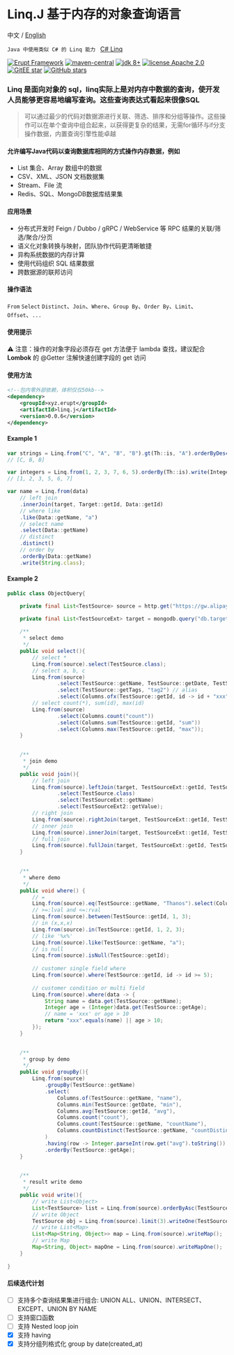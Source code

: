 # Linq.J 基于内存的对象查询语言
中文 / [English](./README.md)

`Java 中使用类似 C# 的 Linq 能力 ` [C# Linq](https://learn.microsoft.com/zh-cn/dotnet/csharp/linq/)

<p>
    <a href="https://www.erupt.xyz" target="_blank"><img src="https://img.shields.io/badge/Linq.J-brightgreen" alt="Erupt Framework"></a>
    <a href="https://mvnrepository.com/search?q=linq.j"><img src="https://img.shields.io/maven-central/v/xyz.erupt/linq.j" alt="maven-central"></a>
    <a href="https://www.oracle.com/technetwork/java/javase/downloads/index.html"><img src="https://img.shields.io/badge/JDK-8+-green.svg" alt="jdk 8+"></a>
    <a href="./LICENSE"><img src="https://img.shields.io/badge/license-MIT-blue" alt="license Apache 2.0"></a>
    <a href='https://gitee.com/erupt/linq/stargazers'><img src='https://gitee.com/erupt/linq/badge/star.svg?theme=gray' alt='GitEE star' ></img></a>
    <a href="https://github.com/erupts/linq.j"><img src="https://img.shields.io/github/stars/erupts/linq.j?style=social" alt="GitHub stars"></a>
</p>



### Linq 是面向对象的 sql，linq实际上是对内存中数据的查询，使开发人员能够更容易地编写查询。这些查询表达式看起来很像SQL

> 可以通过最少的代码对数据源进行关联、筛选、排序和分组等操作。这些操作可以在单个查询中组合起来，以获得更复杂的结果，无需for循环与if分支操作数据，内置查询引擎性能卓越

#### 允许编写Java代码以查询数据库相同的方式操作内存数据，例如
- List 集合、Array 数组中的数据
- CSV、XML、JSON 文档数据集
- Stream、File 流
- Redis、SQL、MongoDB数据库结果集

#### 应用场景
- 分布式开发时 Feign / Dubbo / gRPC / WebService 等 RPC 结果的关联/筛选/聚合/分页
- 语义化对象转换与映射，团队协作代码更清晰敏捷
- 异构系统数据的内存计算
- 使用代码组织 SQL 结果数据
- 跨数据源的联邦访问

#### 操作语法
`From` `Select` `Distinct`、`Join`、`Where`、`Group By`、`Order By`、`Limit`、`Offset`、`...`

#### 使用提示
⚠️ 注意：操作的对象字段必须存在 get 方法便于 lambda 查找，建议配合 **Lombok** 的 @Getter 注解快速创建字段的 get 访问

#### 使用方法
```xml
<!--包内零外部依赖，体积仅仅50kb-->
<dependency>
    <groupId>xyz.erupt</groupId>
    <artifactId>linq.j</artifactId>
    <version>0.0.6</version>
</dependency>
```

#### Example 1
```javascript
var strings = Linq.from("C", "A", "B", "B").gt(Th::is, "A").orderByDesc(Th::is).write(String.class);
// [C, B, B]

var integers = Linq.from(1, 2, 3, 7, 6, 5).orderBy(Th::is).write(Integer.class);
// [1, 2, 3, 5, 6, 7]

var name = Linq.from(data)
    // left join
    .innerJoin(target, Target::getId, Data::getId)
    // where like
    .like(Data::getName, "a")
    // select name
    .select(Data::getName)
    // distinct
    .distinct()
    // order by 
    .orderBy(Data::getName)
    .write(String.class);

```

#### Example 2
```java
public class ObjectQuery{

    private final List<TestSource> source = http.get("https://gw.alipayobjects.com/os/antfincdn/v6MvZBUBsQ/column-data.json");

    private final List<TestSourceExt> target = mongodb.query("db.target.find()");
    
    /**
     * select demo
     */
    public void select(){
        // select *
        Linq.from(source).select(TestSource.class);
        // select a, b, c
        Linq.from(source)
                .select(TestSource::getName, TestSource::getDate, TestSource::getTags)
                .select(TestSource::getTags, "tag2") // alias
                .select(Columns.ofx(TestSource::getId, id -> id + "xxx")); // value convert
        // select count(*), sum(id), max(id) 
        Linq.from(source)
                .select(Columns.count("count"))
                .select(Columns.sum(TestSource::getId, "sum"))
                .select(Columns.max(TestSource::getId, "max"));
    }

    
    /**
     * join demo
     */
    public void join(){
        // left join
        Linq.from(source).leftJoin(target, TestSourceExt::getId, TestSource::getId)
                .select(TestSource.class)
                .select(TestSourceExt::getName)
                .select(TestSourceExt2::getValue);
        // right join
        Linq.from(source).rightJoin(target, TestSourceExt::getId, TestSource::getId);
        // inner join
        Linq.from(source).innerJoin(target, TestSourceExt::getId, TestSource::getId);
        // full join
        Linq.from(source).fullJoin(target, TestSourceExt::getId, TestSource::getId);
    }

    
    /**
     * where demo
     */
    public void where() {
        // =
        Linq.from(source).eq(TestSource::getName, "Thanos").select(Columns.count(countAlias)).writeOne(Integer.class);
        // >=:lval and <=:rval
        Linq.from(source).between(TestSource::getId, 1, 3);
        // in (x,x,x)
        Linq.from(source).in(TestSource::getId, 1, 2, 3);
        // like '%x%'
        Linq.from(source).like(TestSource::getName, "a");
        // is null
        Linq.from(source).isNull(TestSource::getId);
        
        // customer single field where
        Linq.from(source).where(TestSource::getId, id -> id >= 5);
        
        // customer condition or multi field
        Linq.from(source).where(data -> {
            String name = data.get(TestSource::getName);
            Integer age = (Integer)data.get(TestSource::getAge);
            // name = 'xxx' or age > 10
            return "xxx".equals(name) || age > 10;
        });
    }

    
    /**
     * group by demo
     */
    public void groupBy(){
        Linq.from(source)
            .groupBy(TestSource::getName)
            .select(
                Columns.of(TestSource::getName, "name"),
                Columns.min(TestSource::getDate, "min"),
                Columns.avg(TestSource::getId, "avg"),
                Columns.count("count"),
                Columns.count(TestSource::getName, "countName"),
                Columns.countDistinct(TestSource::getName, "countDistinct")
            )
            .having(row -> Integer.parseInt(row.get("avg").toString()) > 2)
            .orderBy(TestSource::getAge);
    }

    
    /**
     * result write demo
     */
    public void write(){
        // write List<Object>
        List<TestSource> list = Linq.from(source).orderByAsc(TestSource::getDate).write(TestSource.class);
        // write Object
        TestSource obj = Linq.from(source).limit(3).writeOne(TestSource.class);
        // write List<Map>
        List<Map<String, Object>> map = Linq.from(source).writeMap();
        // write Map
        Map<String, Object> mapOne = Linq.from(source).writeMapOne();
    }
    
}

```

#### 后续迭代计划

- [ ] 支持多个查询结果集进行组合: UNION ALL、UNION、INTERSECT、EXCEPT、UNION BY NAME
- [ ] 支持窗口函数
- [ ] 支持 Nested loop join
- [x] 支持 having
- [x] 支持分组列格式化 group by date(created_at)

